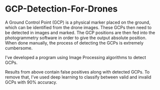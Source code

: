# GCP-Detection-For-Drones
A Ground Control Point (GCP) is a physical marker placed on the ground, which can be identified from the drone images. These GCPs then need to be detected in images and marked. The GCP positions are then fed into the photogrammetry software in order to give the output absolute position. When done manually, the process of detecting the GCPs is extremely cumbersome.

I’ve developed a program using Image Processing algorithms to detect GCPs.

Results from above contain false positives along with detected GCPs. To remove that, I’ve used deep learning to classify between valid and invalid GCPs with 90% accuracy.

